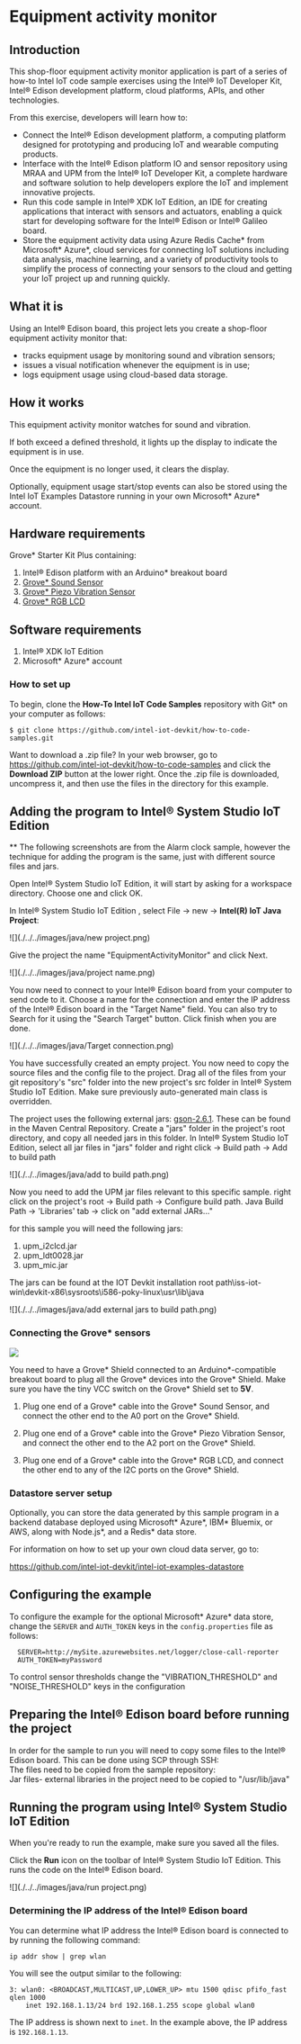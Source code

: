 # Equipment activity monitor

## Introduction

This shop-floor equipment activity monitor application is part of a series of how-to Intel IoT code sample exercises using the Intel® IoT Developer Kit, Intel® Edison development platform, cloud platforms, APIs, and other technologies.

From this exercise, developers will learn how to:<br>
- Connect the Intel® Edison development platform, a computing platform designed for prototyping and producing IoT and wearable computing products.<br>
- Interface with the Intel® Edison platform IO and sensor repository using MRAA and UPM from the Intel® IoT Developer Kit, a complete hardware and software solution to help developers explore the IoT and implement innovative projects.<br>
- Run this code sample in Intel® XDK IoT Edition, an IDE for creating applications that interact with sensors and actuators, enabling a quick start for developing software for the Intel® Edison or Intel® Galileo board.<br>
- Store the equipment activity data using Azure Redis Cache* from Microsoft* Azure*, cloud services for connecting IoT solutions including data analysis, machine learning, and a variety of productivity tools to simplify the process of connecting your sensors to the cloud and getting your IoT project up and running quickly.

## What it is

Using an Intel® Edison board, this project lets you create a shop-floor equipment activity monitor that:<br>
- tracks equipment usage by monitoring sound and vibration sensors;<br>
- issues a visual notification whenever the equipment is in use;<br>
- logs equipment usage using cloud-based data storage.

## How it works

This equipment activity monitor watches for sound and vibration.

If both exceed a defined threshold, it lights up the display to indicate the equipment is in use.

Once the equipment is no longer used, it clears the display.

Optionally, equipment usage start/stop events can also be stored using the Intel IoT Examples Datastore running in your own Microsoft* Azure* account.

## Hardware requirements

Grove* Starter Kit Plus containing:

1. Intel® Edison platform with an Arduino* breakout board
2. [Grove* Sound Sensor](http://www.seeedstudio.com/depot/Grove-Sound-Sensor-p-752.html)
3. [Grove* Piezo Vibration Sensor](http://www.seeedstudio.com/depot/Grove-Piezo-Vibration-Sensor-p-1411.html)
4. [Grove* RGB LCD](http://iotdk.intel.com/docs/master/upm/node/classes/jhd1313m1.html)


## Software requirements

1. Intel® XDK IoT Edition
2. Microsoft* Azure* account

### How to set up

To begin, clone the **How-To Intel IoT Code Samples** repository with Git* on your computer as follows:

    $ git clone https://github.com/intel-iot-devkit/how-to-code-samples.git

Want to download a .zip file? In your web browser, go to <a href="https://github.com/intel-iot-devkit/how-to-code-samples">https://github.com/intel-iot-devkit/how-to-code-samples</a> and click the **Download ZIP** button at the lower right. Once the .zip file is downloaded, uncompress it, and then use the files in the directory for this example.

## Adding the program to Intel® System Studio IoT Edition

 ** The following screenshots are from the Alarm clock sample, however the technique for adding the program is the same, just with different source files and jars. 

Open Intel® System Studio IoT Edition, it will start by asking for a workspace directory. Choose one and click OK.

In Intel® System Studio IoT Edition , select File -> new -> **Intel(R) IoT Java Project**:

![](./../../images/java/new project.png)

Give the project the name "EquipmentActivityMonitor" and click Next.

![](./../../images/java/project name.png)

You now need to connect to your Intel® Edison board from your computer to send code to it.
Choose a name for the connection and enter the IP address of the Intel® Edison board in the "Target Name" field. You can also try to Search for it using the "Search Target" button. Click finish when you are done.

![](./../../images/java/Target connection.png)

You have successfully created an empty project. You now need to copy the source files and the config file to the project. 
Drag all of the files from your git repository's "src" folder into the new project's src folder in Intel® System Studio IoT Edition. Make sure previously auto-generated main class is overridden.

The project uses the following external jars: [gson-2.6.1](http://central.maven.org/maven2/com/google/code/gson/gson/2.6.1/gson-2.6.1.jar). These can be found in the Maven Central Repository. Create a "jars" folder in the project's root directory, and copy all needed jars in this folder.
In Intel® System Studio IoT Edition, select all jar files in "jars" folder and  right click -> Build path -> Add to build path

![](./../../images/java/add to build path.png)

Now you need to add the UPM jar files relevant to this specific sample.
right click on the project's root -> Build path -> Configure build path. Java Build Path -> 'Libraries' tab -> click on "add external JARs..."

for this sample you will need the following jars:

1. upm_i2clcd.jar
2. upm_ldt0028.jar
3. upm_mic.jar

The jars can be found at the IOT Devkit installation root path\iss-iot-win\devkit-x86\sysroots\i586-poky-linux\usr\lib\java

![](./../../images/java/add external jars to build path.png)

### Connecting the Grove* sensors

![](./../../images/java/equipment-activity.jpg)

You need to have a Grove* Shield connected to an Arduino\*-compatible breakout board to plug all the Grove* devices into the Grove* Shield. Make sure you have the tiny VCC switch on the Grove* Shield set to **5V**.

1. Plug one end of a Grove* cable into the Grove* Sound Sensor, and connect the other end to the A0 port on the Grove* Shield.

2. Plug one end of a Grove* cable into the Grove* Piezo Vibration Sensor, and connect the other end to the A2 port on the Grove* Shield.

3. Plug one end of a Grove* cable into the Grove* RGB LCD, and connect the other end to any of the I2C ports on the Grove* Shield.


### Datastore server setup

Optionally, you can store the data generated by this sample program in a backend database deployed using Microsoft* Azure*, IBM* Bluemix, or AWS, along with Node.js*, and a Redis* data store.

For information on how to set up your own cloud data server, go to:

<a href="https://github.com/intel-iot-devkit/intel-iot-examples-datastore">https://github.com/intel-iot-devkit/intel-iot-examples-datastore</a>


## Configuring the example

To configure the example for the optional Microsoft* Azure* data store, change the `SERVER` and `AUTH_TOKEN` keys in the `config.properties` file as follows:

```
  SERVER=http://mySite.azurewebsites.net/logger/close-call-reporter
  AUTH_TOKEN=myPassword

```
To control sensor thresholds change the "VIBRATION_THRESHOLD" and "NOISE_THRESHOLD" keys in the configuration

## Preparing the Intel® Edison board before running the project

In order for the sample to run you will need to copy some files to the Intel® Edison board. This can be done using SCP through SSH:<br>
The files need to be copied from the sample repository: <br>
Jar files- external libraries in the project need to be copied to "/usr/lib/java"




## Running the program using Intel® System Studio IoT Edition

When you're ready to run the example, make sure you saved all the files.

Click the **Run** icon on the toolbar of Intel® System Studio IoT Edition. This runs the code on the Intel® Edison board.

![](./../../images/java/run project.png)


### Determining the IP address of the Intel® Edison board

You can determine what IP address the Intel® Edison board is connected to by running the following command:

    ip addr show | grep wlan

You will see the output similar to the following:

    3: wlan0: <BROADCAST,MULTICAST,UP,LOWER_UP> mtu 1500 qdisc pfifo_fast qlen 1000
        inet 192.168.1.13/24 brd 192.168.1.255 scope global wlan0

The IP address is shown next to `inet`. In the example above, the IP address is `192.168.1.13`.
